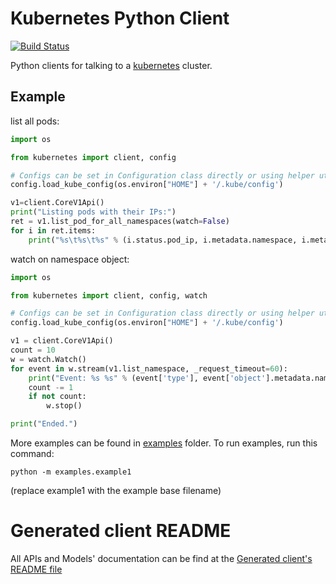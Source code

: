 # Kubernetes Python Client

[![Build Status](https://travis-ci.org/kubernetes-incubator/client-python.svg?branch=master)](https://travis-ci.org/kubernetes-incubator/client-python)

Python clients for talking to a [kubernetes](http://kubernetes.io/) cluster.

## Example

list all pods:

```python
import os

from kubernetes import client, config

# Configs can be set in Configuration class directly or using helper utility
config.load_kube_config(os.environ["HOME"] + '/.kube/config')

v1=client.CoreV1Api()
print("Listing pods with their IPs:")
ret = v1.list_pod_for_all_namespaces(watch=False)
for i in ret.items:
    print("%s\t%s\t%s" % (i.status.pod_ip, i.metadata.namespace, i.metadata.name))
```

watch on namespace object:

```python
import os

from kubernetes import client, config, watch

# Configs can be set in Configuration class directly or using helper utility
config.load_kube_config(os.environ["HOME"] + '/.kube/config')

v1 = client.CoreV1Api()
count = 10
w = watch.Watch()
for event in w.stream(v1.list_namespace, _request_timeout=60):
    print("Event: %s %s" % (event['type'], event['object'].metadata.name))
    count -= 1
    if not count:
        w.stop()

print("Ended.")
```

More examples can be found in [examples](examples/) folder. To run examples, run this command:

```shell
python -m examples.example1
```

(replace example1 with the example base filename)


# Generated client README

All APIs and Models' documentation can be find at the [Generated client's README file](kubernetes/README.md)

